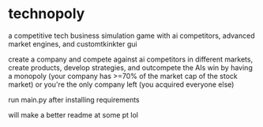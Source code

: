 # technopoly
a competitive tech business simulation game with ai competitors, advanced market engines, and customtkinkter gui

create a company and compete against ai competitors in different markets, create products, develop strategies, and outcompete the AIs
win by having a monopoly (your company has >=70% of the market cap of the stock market) or you're the only company left (you acquired everyone else)

run main.py after installing requirements

will make a better readme at some pt lol
